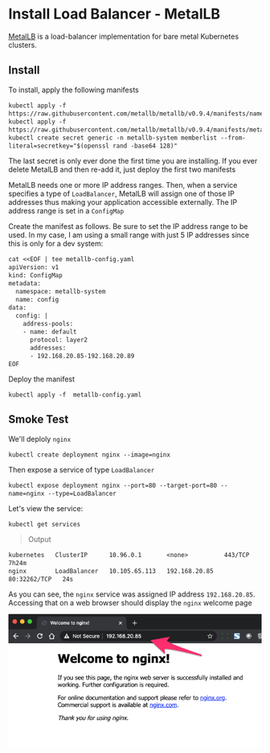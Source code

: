 # Install Load Balancer - MetalLB

[MetalLB](https://metallb.universe.tf/) is a load-balancer implementation for bare metal Kubernetes clusters.


## Install

To install, apply the following manifests

```
kubectl apply -f https://raw.githubusercontent.com/metallb/metallb/v0.9.4/manifests/namespace.yaml
kubectl apply -f https://raw.githubusercontent.com/metallb/metallb/v0.9.4/manifests/metallb.yaml
kubectl create secret generic -n metallb-system memberlist --from-literal=secretkey="$(openssl rand -base64 128)"
```

The last secret is only ever done the first time you are installing.  If you ever delete MetalLB and then re-add it, just deploy the first two manifests

MetalLB needs one or more IP address ranges.  Then, when a service specifies a type of `LoadBalancer`, MetalLB will assign one of those IP addresses thus making your application accessible externally.  The IP address range is set in a `ConfigMap`

Create the manifest as follows.  Be sure to set the IP address range to be used.  In my case, I am using a small range with just 5 IP addresses since this is only for a dev system:

```
cat <<EOF | tee metallb-config.yaml
apiVersion: v1
kind: ConfigMap
metadata:
  namespace: metallb-system
  name: config
data:
  config: |
    address-pools:
    - name: default
      protocol: layer2
      addresses:
      - 192.168.20.85-192.168.20.89
EOF
```

Deploy the manifest

```
kubectl apply -f  metallb-config.yaml
```

## Smoke Test

We'll deploly `nginx`

```
kubectl create deployment nginx --image=nginx
```

Then expose a service of type `LoadBalancer`

```
kubectl expose deployment nginx --port=80 --target-port=80 --name=nginx --type=LoadBalancer
```

Let's view the service:

```
kubectl get services
```

> Output

```
kubernetes   ClusterIP      10.96.0.1       <none>          443/TCP        7h24m
nginx        LoadBalancer   10.105.65.113   192.168.20.85   80:32262/TCP   24s
```
As you can see, the `nginx` service was assigned IP address `192.168.20.85`.  Accessing that on a web browser should display the `nginx` welcome page

<img src="https://github.com/dleewo/kubernetes-bare-metal-tasks/raw/main/images/metallb-nginx.png" width="600" />







